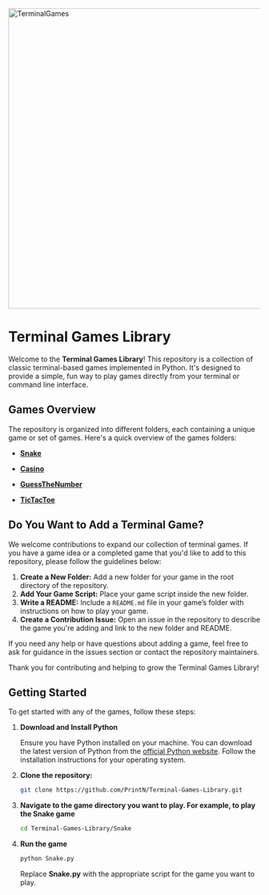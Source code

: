 <img src="https://github.com/user-attachments/assets/3ddaf572-c66a-4363-954f-ef213130d571" alt="TerminalGames" height="600" width="1000" />

# Terminal Games Library

Welcome to the **Terminal Games Library**! This repository is a collection of classic terminal-based games implemented in Python. It's designed to provide a simple, fun way to play games directly from your terminal or command line interface.

## Games Overview

The repository is organized into different folders, each containing a unique game or set of games. Here's a quick overview of the games folders:

- **[Snake](Snake/)**

- **[Casino](Casino/)**

- **[GuessTheNumber](GuessTheNumber/)**

- **[TicTacToe](TicTacToe/)**

## Do You Want to Add a Terminal Game?

We welcome contributions to expand our collection of terminal games. If you have a game idea or a completed game that you'd like to add to this repository, please follow the guidelines below:

1. **Create a New Folder:** Add a new folder for your game in the root directory of the repository.
2. **Add Your Game Script:** Place your game script inside the new folder.
3. **Write a README:** Include a `README.md` file in your game’s folder with instructions on how to play your game.
4. **Create a Contribution Issue:** Open an issue in the repository to describe the game you're adding and link to the new folder and README.

If you need any help or have questions about adding a game, feel free to ask for guidance in the issues section or contact the repository maintainers.

Thank you for contributing and helping to grow the Terminal Games Library!

## Getting Started

To get started with any of the games, follow these steps:

1. **Download and Install Python**

   Ensure you have Python installed on your machine. You can download the latest version of Python from the [official Python website](https://www.python.org/downloads/). Follow the installation instructions for your operating system.

2. **Clone the repository:**

   ```bash
   git clone https://github.com/PrintN/Terminal-Games-Library.git
3. **Navigate to the game directory you want to play. For example, to play the Snake game**

    ```bash
   cd Terminal-Games-Library/Snake
4. **Run the game**

    ```bash
   python Snake.py
   ```
    Replace **Snake.py** with the appropriate script for the game you want to play.
